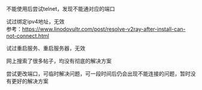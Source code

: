 不能使用后尝试telnet，发现不能通对应的端口  

试过绑定ipv4地址，无效  
参考：https://www.linodovultr.com/post/resolve-v2ray-after-install-can-not-connect.html  

试过重启服务、重启服务器，无效  

网上搜索了很多帖子，均没有彻底的解决方案  

尝试更改端口，可临时解决问题，可一段时间后仍会出现不能连接的问题，暂时没有更好的解决方案  
